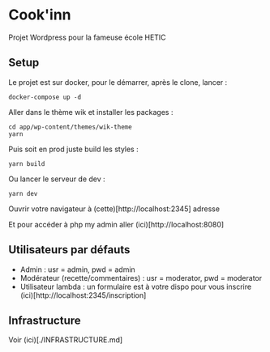 # Cook'inn
Projet Wordpress pour la fameuse école HETIC

## Setup 
Le projet est sur docker, pour le démarrer, après le clone, lancer :
````
docker-compose up -d
````
Aller dans le thème wik et installer les packages :
````
cd app/wp-content/themes/wik-theme
yarn
````
Puis soit en prod juste build les styles :
````
yarn build
````
Ou lancer le serveur de dev :
````
yarn dev
````
Ouvrir votre navigateur à (cette)[http://localhost:2345] adresse 

Et pour accéder à php my admin aller (ici)[http://localhost:8080]

## Utilisateurs par défauts
- Admin : usr = admin, pwd = admin
- Modérateur (recette/commentaires) : usr = moderator, pwd = moderator
- Utilisateur lambda : un formulaire est à votre dispo pour vous inscrire (ici)[http://localhost:2345/inscription]

## Infrastructure
Voir (ici)[./INFRASTRUCTURE.md]
